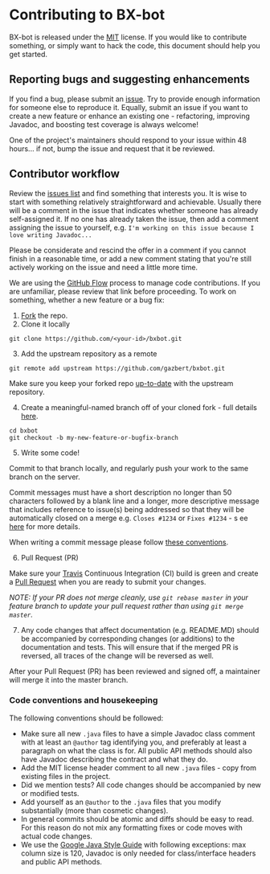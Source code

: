 # Contributing to BX-bot
BX-bot is released under the [MIT](http://opensource.org/licenses/MIT) license. 
If you would like to contribute something, or simply want to hack the code, this document should help you get started.
 
## Reporting bugs and suggesting enhancements
If you find a bug, please submit an [issue](https://github.com/gazbert/bxbot/issues). Try to provide enough information
for someone else to reproduce it. Equally, submit an issue if you want to create a new feature or enhance an
existing one - refactoring, improving Javadoc, and boosting test coverage is always welcome!

One of the project's maintainers should respond to your issue within 48 hours... if not, bump the issue and request 
that it be reviewed.

## Contributor workflow

Review the [issues list](https://github.com/gazbert/bxbot/issues) and find something that interests you. 
It is wise to start with something relatively straightforward and achievable. Usually there will be a comment in the 
issue that indicates whether someone has already self-assigned it. If no one has already taken the issue, then add a 
comment assigning the issue to yourself, e.g. ```I'm working on this issue because I love writing Javadoc...``` 

Please be considerate and rescind the offer in a comment if you cannot finish in a reasonable time,
or add a new comment stating that you're still actively working on the issue and need a little more time.

We are using the [GitHub Flow](https://guides.github.com/introduction/flow/) process to manage code contributions. 
If you are unfamiliar, please review that link before proceeding. 
To work on something, whether a new feature or a bug fix:

  1. [Fork](https://help.github.com/articles/fork-a-repo/) the repo.
  2. Clone it locally
  
  ```
  git clone https://github.com/<your-id>/bxbot.git
  ```
  3. Add the upstream repository as a remote
  
  ```
  git remote add upstream https://github.com/gazbert/bxbot.git
  ```
  
  Make sure you keep your forked repo [up-to-date](https://help.github.com/articles/syncing-a-fork/) with the upstream 
  repository.
  
  4. Create a meaningful-named branch off of your cloned fork - full details [here](https://git-scm.com/docs/git-checkout).
  
  ```
  cd bxbot
  git checkout -b my-new-feature-or-bugfix-branch
  ```
  5. Write some code!

  Commit to that branch locally, and regularly push your work to the same branch on the server.

  Commit messages must have a short description no longer than 50 characters followed by a blank line and a longer,
  more descriptive message that includes reference to issue(s) being addressed so that they will be automatically closed
  on a merge e.g. ```Closes #1234``` or ```Fixes #1234``` - s
  ee [here](https://help.github.com/articles/closing-issues-via-commit-messages/) for more details.
  
  When writing a commit message please follow 
  [these conventions](http://tbaggery.com/2008/04/19/a-note-about-git-commit-messages.html).

  6. Pull Request (PR)

   Make sure your [Travis](https://travis-ci.org/) Continuous Integration (CI) build is green and create a 
   [Pull Request](https://help.github.com/articles/using-pull-requests/) when you are ready to submit your changes.

   _NOTE: If your PR does not merge cleanly, use ```git rebase master``` in your feature branch to update your pull 
   request rather than using ```git merge master```._

  7. Any code changes that affect documentation (e.g. README.MD) should be accompanied by corresponding changes
   (or additions) to the documentation and tests. This will ensure that if the merged PR is reversed, all traces of the
    change will be reversed as well.

After your Pull Request (PR) has been reviewed and signed off, a maintainer will merge it into the master branch.

### Code conventions and housekeeping

The following conventions should be followed:

* Make sure all new `.java` files to have a simple Javadoc class comment with at least an
  `@author` tag identifying you, and preferably at least a paragraph on what the class is for.
  All public API methods should also have Javadoc describing the contract and what they do.
* Add the MIT license header comment to all new `.java` files - copy from existing files in the project.
* Did we mention tests? All code changes should be accompanied by new or modified tests.
* Add yourself as an `@author` to the `.java` files that you modify substantially (more than cosmetic changes).
* In general commits should be atomic and diffs should be easy to read. For this reason do not mix any formatting fixes 
  or code moves with actual code changes.
* We use the [Google Java Style Guide](https://google.github.io/styleguide/javaguide.html) with following exceptions:
  max column size is 120, Javadoc is only needed for class/interface headers and public API methods.